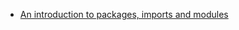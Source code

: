 * [An introduction to packages, imports and modules](https://www.alexedwards.net/blog/an-introduction-to-packages-imports-and-modules)